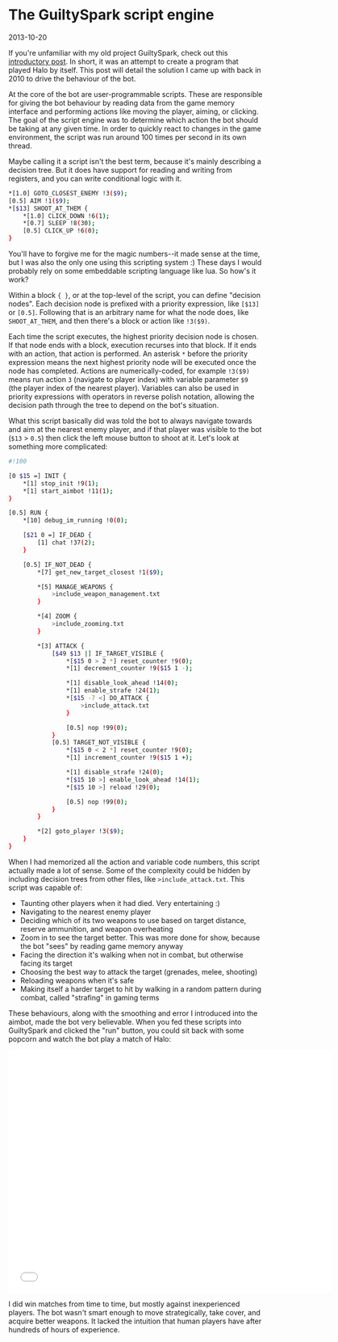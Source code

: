 # The GuiltySpark script engine
<time>2013-10-20</time>

If you're unfamiliar with my old project GuiltySpark, check out this [introductory post](/post/guiltyspark). In short, it was an attempt to create a program that played Halo by itself. This post will detail the solution I came up with back in 2010 to drive the behaviour of the bot.

At the core of the bot are user-programmable scripts. These are responsible for giving the bot behaviour by reading data from the game memory interface and performing actions like moving the player, aiming, or clicking. The goal of the script engine was to determine which action the bot should be taking at any given time. In order to quickly react to changes in the game environment, the script was run around 100 times per second in its own thread.

Maybe calling it a script isn't the best term, because it's mainly describing a decision tree. But it does have support for reading and writing from registers, and you can write conditional logic with it.

```sh
*[1.0] GOTO_CLOSEST_ENEMY !3($9);
[0.5] AIM !1($9);
*[$13] SHOOT_AT_THEM {
    *[1.0] CLICK_DOWN !6(1);
    *[0.7] SLEEP !8(30);
    [0.5] CLICK_UP !6(0);
}
```

You'll have to forgive me for the magic numbers--it made sense at the time, but I was also the only one using this scripting system :) These days I would probably rely on some embeddable scripting language like lua. So how's it work?

Within a block `{ }`, or at the top-level of the script, you can define "decision nodes". Each decision node is prefixed with a priority expression, like `[$13]` or `[0.5]`. Following that is an arbitrary name for what the node does, like `SHOOT_AT_THEM`, and then there's a block or action like `!3($9)`.

Each time the script executes, the highest priority decision node is chosen. If that node ends with a block, execution recurses into that block. If it ends with an action, that action is performed. An asterisk `*` before the priority expression means the next highest priority node will be executed once the node has completed. Actions are numerically-coded, for example `!3($9)` means run action `3` (navigate to player index) with variable parameter `$9` (the player index of the nearest player). Variables can also be used in priority expressions with operators in reverse polish notation, allowing the decision path through the tree to depend on the bot's situation.

What this script basically did was told the bot to always navigate towards and aim at the nearest enemy player, and if that player was visible to the bot (`$13` > `0.5`) then click the left mouse button to shoot at it. Let's look at something more complicated:

```sh
#!100

[0 $15 =] INIT {
    *[1] stop_init !9(1);
    *[1] start_aimbot !11(1);
}

[0.5] RUN {
    *[10] debug_im_running !0(0);

    [$21 0 =] IF_DEAD {
        [1] chat !37(2);
    }

    [0.5] IF_NOT_DEAD {
        *[7] get_new_target_closest !1($9);

        *[5] MANAGE_WEAPONS {
            >include_weapon_management.txt
        }

        *[4] ZOOM {
            >include_zooming.txt
        }

        *[3] ATTACK {
            [$49 $13 |] IF_TARGET_VISIBLE {
                *[$15 0 > 2 *] reset_counter !9(0);
                *[1] decrement_counter !9($15 1 -);

                *[1] disable_look_ahead !14(0);
                *[1] enable_strafe !24(1);
                *[$15 -7 <] DO_ATTACK {
                    >include_attack.txt
                }

                [0.5] nop !99(0);
            }
            [0.5] TARGET_NOT_VISIBLE {
                *[$15 0 < 2 *] reset_counter !9(0);
                *[1] increment_counter !9($15 1 +);

                *[1] disable_strafe !24(0);
                *[$15 10 >] enable_look_ahead !14(1);
                *[$15 10 >] reload !29(0);

                [0.5] nop !99(0);
            }
        }

        *[2] goto_player !3($9);
    }
}
```

When I had memorized all the action and variable code numbers, this script actually made a lot of sense. Some of the complexity could be hidden by including decision trees from other files, like `>include_attack.txt`. This script was capable of:

* Taunting other players when it had died. Very entertaining :)
* Navigating to the nearest enemy player
* Deciding which of its two weapons to use based on target distance, reserve ammunition, and weapon overheating
* Zoom in to see the target better. This was more done for show, because the bot "sees" by reading game memory anyway
* Facing the direction it's walking when not in combat, but otherwise facing its target
* Choosing the best way to attack the target (grenades, melee, shooting)
* Reloading weapons when it's safe
* Making itself a harder target to hit by walking in a random pattern during combat, called "strafing" in gaming terms

These behaviours, along with the smoothing and error I introduced into the aimbot, made the bot very believable. When you fed these scripts into GuiltySpark and clicked the "run" button, you could sit back with some popcorn and watch the bot play a match of Halo:

<iframe width="640" height="480" src="//www.youtube.com/embed/SpogBHQXg5k" frameborder="0" allowfullscreen></iframe>

I did win matches from time to time, but mostly against inexperienced players. The bot wasn't smart enough to move strategically, take cover, and acquire better weapons. It lacked the intuition that human players have after hundreds of hours of experience.